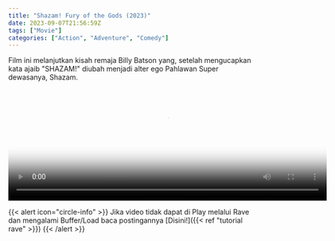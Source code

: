```yaml
---
title: "Shazam! Fury of the Gods (2023)"
date: 2023-09-07T21:56:59Z
tags: ["Movie"]
categories: ["Action", "Adventure", "Comedy"]
---
```


Film ini melanjutkan kisah remaja Billy Batson yang, setelah mengucapkan kata ajaib "SHAZAM!" diubah menjadi alter ego Pahlawan Super dewasanya, Shazam.
<video id="video-2" 
class="art-preview lazy video-js vjs-default-skin vjs-big-play-centered" 
controls preload="auto" 
width="640" 
height="240" 
poster="https://www.themoviedb.org/t/p/original/qx3xP6zo978rMNj6255f2bbAgeh.jpg" 
data-setup='{ "example_option": true, "width": "auto", "height": "auto", "techOrder": ["html5","flash"] }' 
onseeked="true"> <source src="https://kp3d-my.sharepoint.com/personal/ryoo_kp3d_onmicrosoft_com/_layouts/15/download.aspx?share=EQIJ2mRd_-FOiJD-XtF3fgMBOIzR9RPtgvO_t6spLNKmBg" type='video/mp4'>
</video>
<br>

{{< alert icon="circle-info" >}}
Jika video tidak dapat di Play melalui Rave dan mengalami Buffer/Load baca postingannya [Disini!]({{< ref "tutorial rave" >}})
{{< /alert >}}
